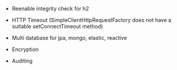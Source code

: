 - Reenable integrity check for h2
- HTTP Timeout (SimpleClientHttpRequestFactory does not have a suitable setConnectTimeout method)
- Multi database for jpa, mongo, elastic, reactive

- Encryption
- Auditing
